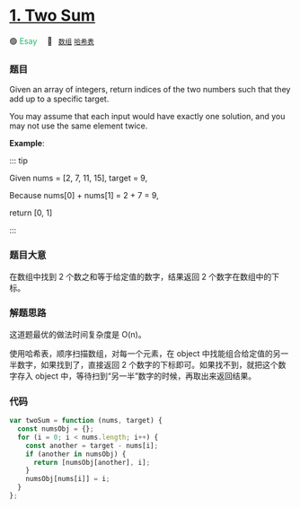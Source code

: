 # [1. Two Sum](https://leetcode.com/problems/two-sum/)

🟢 <font color=#15bd66>Esay</font>&emsp; 🔖&ensp; [`数组`](../solution/array.md) [`哈希表`](../solution/hash-table.md)

### 题目

Given an array of integers, return indices of the two numbers such that they add up to a specific target.

You may assume that each input would have exactly one solution, and you may not use the same element twice.

**Example**:

::: tip

Given nums = [2, 7, 11, 15], target = 9,

Because nums[0] + nums[1] = 2 + 7 = 9,

return [0, 1]

:::

### 题目大意

在数组中找到 2 个数之和等于给定值的数字，结果返回 2 个数字在数组中的下标。

### 解题思路

这道题最优的做法时间复杂度是 O(n)。

使用哈希表，顺序扫描数组，对每一个元素，在 object 中找能组合给定值的另一半数字，如果找到了，直接返回 2 个数字的下标即可。如果找不到，就把这个数字存入 object 中，等待扫到“另一半”数字的时候，再取出来返回结果。

### 代码

```javascript
var twoSum = function (nums, target) {
  const numsObj = {};
  for (i = 0; i < nums.length; i++) {
    const another = target - nums[i];
    if (another in numsObj) {
      return [numsObj[another], i];
    }
    numsObj[nums[i]] = i;
  }
};
```
